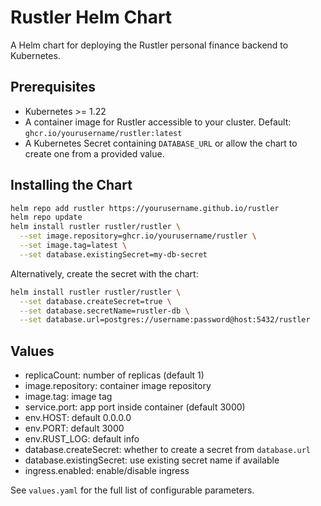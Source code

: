 # Rustler Helm Chart

A Helm chart for deploying the Rustler personal finance backend to Kubernetes.

## Prerequisites
- Kubernetes >= 1.22
- A container image for Rustler accessible to your cluster. Default: `ghcr.io/yourusername/rustler:latest`
- A Kubernetes Secret containing `DATABASE_URL` or allow the chart to create one from a provided value.

## Installing the Chart

```bash
helm repo add rustler https://yourusername.github.io/rustler
helm repo update
helm install rustler rustler/rustler \
  --set image.repository=ghcr.io/yourusername/rustler \
  --set image.tag=latest \
  --set database.existingSecret=my-db-secret
```

Alternatively, create the secret with the chart:

```bash
helm install rustler rustler/rustler \
  --set database.createSecret=true \
  --set database.secretName=rustler-db \
  --set database.url=postgres://username:password@host:5432/rustler
```

## Values

- replicaCount: number of replicas (default 1)
- image.repository: container image repository
- image.tag: image tag
- service.port: app port inside container (default 3000)
- env.HOST: default 0.0.0.0
- env.PORT: default 3000
- env.RUST_LOG: default info
- database.createSecret: whether to create a secret from `database.url`
- database.existingSecret: use existing secret name if available
- ingress.enabled: enable/disable ingress

See `values.yaml` for the full list of configurable parameters.
